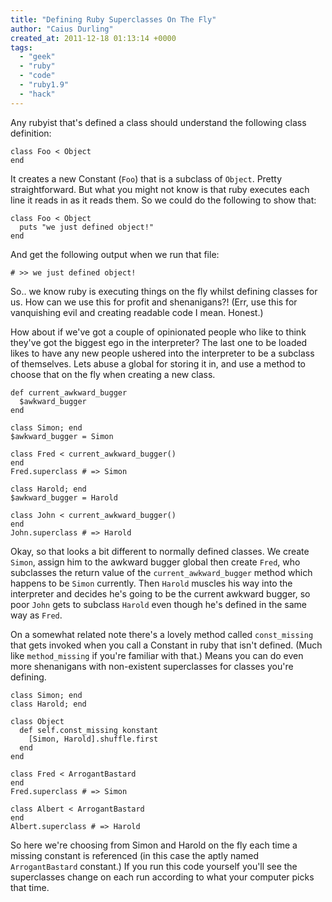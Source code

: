 ```yaml
---
title: "Defining Ruby Superclasses On The Fly"
author: "Caius Durling"
created_at: 2011-12-18 01:13:14 +0000
tags:
  - "geek"
  - "ruby"
  - "code"
  - "ruby1.9"
  - "hack"
---
```


Any rubyist that's defined a class should understand the following class definition:

    class Foo < Object
    end

It creates a new Constant (`Foo`) that is a subclass of `Object`. Pretty straightforward. But what you might not know is that ruby executes each line it reads in as it reads them. So we could do the following to show that:

    class Foo < Object
      puts "we just defined object!"
    end

And get the following output when we run that file:

    # >> we just defined object!

So.. we know ruby is executing things on the fly whilst defining classes for us. How can we use this for profit and shenanigans?! (Err, use this for vanquishing evil and creating readable code I mean. Honest.)

How about if we've got a couple of opinionated people who like to think they've got the biggest ego in the interpreter? The last one to be loaded likes to have any new people ushered into the interpreter to be a subclass of themselves. Lets abuse a global for storing it in, and use a method to choose that on the fly when creating a new class.

    def current_awkward_bugger
      $awkward_bugger
    end

    class Simon; end
    $awkward_bugger = Simon

    class Fred < current_awkward_bugger()
    end
    Fred.superclass # => Simon

    class Harold; end
    $awkward_bugger = Harold

    class John < current_awkward_bugger()
    end
    John.superclass # => Harold

Okay, so that looks a bit different to normally defined classes. We create `Simon`, assign him to the awkward bugger global then create `Fred`, who subclasses the return value of the `current_awkward_bugger` method which happens to be `Simon` currently. Then `Harold` muscles his way into the interpreter and decides he's going to be the current awkward bugger, so poor `John` gets to subclass `Harold` even though he's defined in the same way as `Fred`.

On a somewhat related note there's a lovely method called `const_missing` that gets invoked when you call a Constant in ruby that isn't defined. (Much like `method_missing` if you're familiar with that.) Means you can do even more shenanigans with non-existent superclasses for classes you're defining.

    class Simon; end
    class Harold; end

    class Object
      def self.const_missing konstant
        [Simon, Harold].shuffle.first
      end
    end

    class Fred < ArrogantBastard
    end
    Fred.superclass # => Simon

    class Albert < ArrogantBastard
    end
    Albert.superclass # => Harold

So here we're choosing from Simon and Harold on the fly each time a missing constant is referenced (in this case the aptly named `ArrogantBastard` constant.) If you run this code yourself you'll see the superclasses change on each run according to what your computer picks that time.
